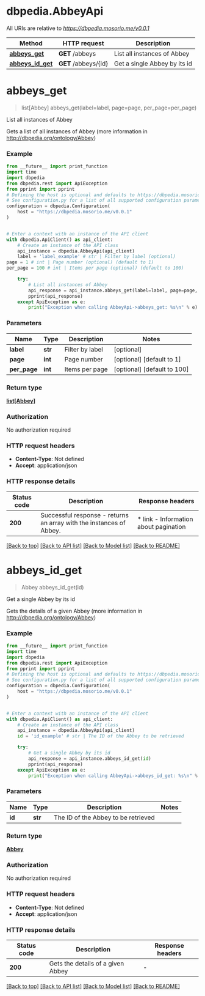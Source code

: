 # dbpedia.AbbeyApi

All URIs are relative to *https://dbpedia.mosorio.me/v0.0.1*

Method | HTTP request | Description
------------- | ------------- | -------------
[**abbeys_get**](AbbeyApi.md#abbeys_get) | **GET** /abbeys | List all instances of Abbey
[**abbeys_id_get**](AbbeyApi.md#abbeys_id_get) | **GET** /abbeys/{id} | Get a single Abbey by its id


# **abbeys_get**
> list[Abbey] abbeys_get(label=label, page=page, per_page=per_page)

List all instances of Abbey

Gets a list of all instances of Abbey (more information in http://dbpedia.org/ontology/Abbey)

### Example

```python
from __future__ import print_function
import time
import dbpedia
from dbpedia.rest import ApiException
from pprint import pprint
# Defining the host is optional and defaults to https://dbpedia.mosorio.me/v0.0.1
# See configuration.py for a list of all supported configuration parameters.
configuration = dbpedia.Configuration(
    host = "https://dbpedia.mosorio.me/v0.0.1"
)


# Enter a context with an instance of the API client
with dbpedia.ApiClient() as api_client:
    # Create an instance of the API class
    api_instance = dbpedia.AbbeyApi(api_client)
    label = 'label_example' # str | Filter by label (optional)
page = 1 # int | Page number (optional) (default to 1)
per_page = 100 # int | Items per page (optional) (default to 100)

    try:
        # List all instances of Abbey
        api_response = api_instance.abbeys_get(label=label, page=page, per_page=per_page)
        pprint(api_response)
    except ApiException as e:
        print("Exception when calling AbbeyApi->abbeys_get: %s\n" % e)
```

### Parameters

Name | Type | Description  | Notes
------------- | ------------- | ------------- | -------------
 **label** | **str**| Filter by label | [optional] 
 **page** | **int**| Page number | [optional] [default to 1]
 **per_page** | **int**| Items per page | [optional] [default to 100]

### Return type

[**list[Abbey]**](Abbey.md)

### Authorization

No authorization required

### HTTP request headers

 - **Content-Type**: Not defined
 - **Accept**: application/json

### HTTP response details
| Status code | Description | Response headers |
|-------------|-------------|------------------|
**200** | Successful response - returns an array with the instances of Abbey. |  * link - Information about pagination <br>  |

[[Back to top]](#) [[Back to API list]](../README.md#documentation-for-api-endpoints) [[Back to Model list]](../README.md#documentation-for-models) [[Back to README]](../README.md)

# **abbeys_id_get**
> Abbey abbeys_id_get(id)

Get a single Abbey by its id

Gets the details of a given Abbey (more information in http://dbpedia.org/ontology/Abbey)

### Example

```python
from __future__ import print_function
import time
import dbpedia
from dbpedia.rest import ApiException
from pprint import pprint
# Defining the host is optional and defaults to https://dbpedia.mosorio.me/v0.0.1
# See configuration.py for a list of all supported configuration parameters.
configuration = dbpedia.Configuration(
    host = "https://dbpedia.mosorio.me/v0.0.1"
)


# Enter a context with an instance of the API client
with dbpedia.ApiClient() as api_client:
    # Create an instance of the API class
    api_instance = dbpedia.AbbeyApi(api_client)
    id = 'id_example' # str | The ID of the Abbey to be retrieved

    try:
        # Get a single Abbey by its id
        api_response = api_instance.abbeys_id_get(id)
        pprint(api_response)
    except ApiException as e:
        print("Exception when calling AbbeyApi->abbeys_id_get: %s\n" % e)
```

### Parameters

Name | Type | Description  | Notes
------------- | ------------- | ------------- | -------------
 **id** | **str**| The ID of the Abbey to be retrieved | 

### Return type

[**Abbey**](Abbey.md)

### Authorization

No authorization required

### HTTP request headers

 - **Content-Type**: Not defined
 - **Accept**: application/json

### HTTP response details
| Status code | Description | Response headers |
|-------------|-------------|------------------|
**200** | Gets the details of a given Abbey |  -  |

[[Back to top]](#) [[Back to API list]](../README.md#documentation-for-api-endpoints) [[Back to Model list]](../README.md#documentation-for-models) [[Back to README]](../README.md)

